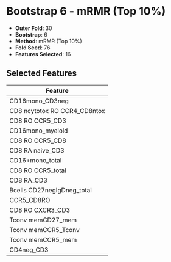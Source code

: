 # Bootstrap 6 - mRMR (Top 10%)

- **Outer Fold**: 30
- **Bootstrap**: 6
- **Method**: mRMR (Top 10%)
- **Fold Seed**: 76
- **Features Selected**: 16

## Selected Features

| Feature |
|---------|
| CD16mono_CD3neg |
| CD8 ncytotox RO CCR4_CD8ntox |
| CD8 RO CCR5_CD3 |
| CD16mono_myeloid |
| CD8 RO CCR5_CD8 |
| CD8 RA naive_CD3 |
| CD16+mono_total |
| CD8 RO CCR5_total |
| CD8 RA_CD3 |
| Bcells CD27negIgDneg_total |
| CCR5_CD8RO |
| CD8 RO CXCR3_CD3 |
| Tconv memCD27_mem |
| Tconv memCCR5_Tconv |
| Tconv memCCR5_mem |
| CD4neg_CD3 |
